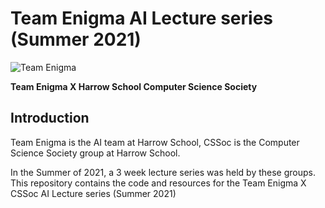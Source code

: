 # Team Enigma AI Lecture series (Summer 2021)
![Team Enigma](https://img.shields.io/badge/Team%20Enigma-Harrow%20School-blue)

**Team Enigma X Harrow School Computer Science Society**

## Introduction
Team Enigma is the AI team at Harrow School,
CSSoc is the Computer Science Society group at Harrow School.

In the Summer of 2021, a 3 week lecture series was held by these groups.
This repository contains the code and resources for the Team Enigma X CSSoc AI Lecture series (Summer 2021)
